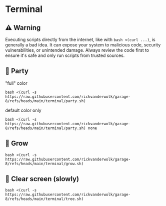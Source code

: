 # Terminal

## ⚠️ Warning

Executing scripts directly from the internet, like with `bash <(curl ...)`, is generally a bad idea. It can expose your system to malicious code, security vulnerabilities, or unintended damage. Always review the code first to ensure it's safe and only run scripts from trusted sources.

## 🎉 Party

"full" color

```
bash <(curl -s https://raw.githubusercontent.com/rickvanderwolk/garage-8/refs/heads/main/terminal/party.sh)  
```

default color only

```
bash <(curl -s https://raw.githubusercontent.com/rickvanderwolk/garage-8/refs/heads/main/terminal/party.sh) none
```

## 🌳 Grow

```
bash <(curl -s https://raw.githubusercontent.com/rickvanderwolk/garage-8/refs/heads/main/terminal/grow.sh)  
```

## 🧼 Clear screen (slowly)

```
bash <(curl -s https://raw.githubusercontent.com/rickvanderwolk/garage-8/refs/heads/main/terminal/tree.sh)  
```
